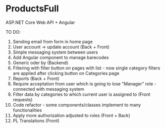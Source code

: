 # ProductsFull

ASP.NET Core Web API + Angular 

TO DO: 

1) Sending email from form in home page
2) User account -> update account (Back + Front)
3) Simple messaging system between users
4) Add Angular component to manage barecodes
5) Generic oder by (Backend)
6) Filtering with filter button on pages with list - now single category filters are applied after clicking button on Categories page
7) Reports (Back + Front)
8) Require acceptation from user which is going to lose "Manager" role - connected with messaging system
9) Filter data by categories to which current user is assigned to (Front requests)
10) Code refactor - some components/classes implement to many functionalities
11) Apply more authorization adjusted to roles (Front + Back)
12) PL Translations (Front)
